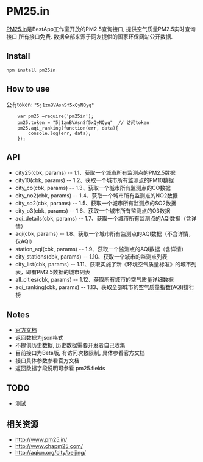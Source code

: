 PM25.in
=======

[PM25.in](http://www.pm25.in/)是BestApp工作室开放的PM2.5查询接口, 提供空气质量PM2.5实时查询接口
所有接口免费. 数据全部来源于网友提供的国家环保网站公开数据.



## Install

    npm install pm25in

## How to use
公有token: `"5j1znBVAsnSf5xQyNQyq"` 

```
    var pm25 =require('pm25in');
    pm25.token = "5j1znBVAsnSf5xQyNQyq"  // 访问token
    pm25.aqi_ranking(function(err, data){
        console.log(err, data);
    });
```


## API

* city25(cbk, params) -- 1.1、获取一个城市所有监测点的PM2.5数据
* city10(cbk, params) -- 1.2、获取一个城市所有监测点的PM10数据
* city_co(cbk, params) -- 1.3、获取一个城市所有监测点的CO数据
* city_no2(cbk, params) -- 1.4、获取一个城市所有监测点的NO2数据
* city_so2(cbk, params) -- 1.5、获取一个城市所有监测点的SO2数据 
* city_o3(cbk, params) -- 1.6、获取一个城市所有监测点的O3数据
* aqi_details(cbk, params) -- 1.7、获取一个城市所有监测点的AQI数据（含详情）
* aqi(cbk, params) -- 1.8、获取一个城市所有监测点的AQI数据（不含详情，仅AQI）
* station_aqi(cbk, params) -- 1.9、获取一个监测点的AQI数据（含详情）
* city_stations(cbk, params) -- 1.10、获取一个城市的监测点列表
* city_list(cbk, params) -- 1.11、获取实施了新《环境空气质量标准》的城市列表，即有PM2.5数据的城市列表
* all_cities(cbk, params) -- 1.12、获取所有城市的空气质量详细数据
* aqi_ranking(cbk, params) -- 1.13、获取全部城市的空气质量指数(AQI)排行榜

## Notes

* [官方文档](http://www.pm25.in/api_doc)
* 返回数据为json格式
* 不提供历史数据, 历史数据需要开发者自己收集
* 目前接口为Beta版, 有访问次数限制, 具体参看官方文档
* 接口具体参数参看官方文档
* 返回数据字段说明可参看 pm25.fields

## TODO

* 测试


## 相关资源

* http://www.pm25.in/
* http://www.chapm25.com/
* http://aqicn.org/city/beijing/

